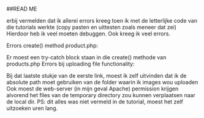 ##READ ME

erbij vermelden dat ik allerei errors kreeg toen ik met de letterlijke code van die tutorials werkte (copy pasten en uittesten zoals meneer dat zei) Hierdoor heb ik veel moeten debuggen. Ook kreeg ik veel errors.

Errors create() method product.php:

Er moest een try-catch block staan in die create() methode van products.php
Errors bij uploading file functionality:

Bij dat laatste stukje van de eerste link, moest ik zelf uitvinden dat ik de absolute path moet gebruiken van de folder waarin ik images wou uploaden
Ook moest de web-server (in mijn geval Apache) permission krijgen alvorend het files van de temporary directory zou kunnen verplaatsen naar de local dir. PS: dit alles was niet vermeld in de tutorial, moest het zelf uitzoeken uren lang.
